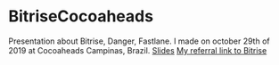 # BitriseCocoaheads
Presentation about Bitrise, Danger, Fastlane. I made on october 29th of 2019 at Cocoaheads Campinas, Brazil. 
[Slides](https://barrault01.github.io/BitriseCocoaheads/keynote)
[My referral link to Bitrise](https://app.bitrise.io/referral/dfeebf9e02833072)
